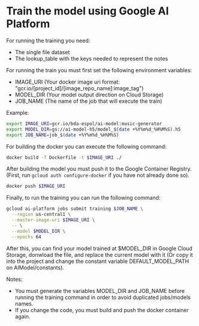 
# Train the model using Google AI Platform

For running the training you need:

* The single file dataset
* The lookup_table with the keys needed to represent the notes

For running the train you must first set the following environment variables:

* IMAGE_URI (Your docker image uri format: "gcr.io/[project_id]/[image_repo_name]:image_tag")
* MODEL_DIR (Your model output direction on Cloud Storage)
* JOB_NAME (The name of the job that will execute the train)

Example:

```bash
export IMAGE_URI=gcr.io/bda-espol/ai-model:music-generator
export MODEL_DIR=gs://ai-model-h5/model_$(date +%Y%m%d_%H%M%S).h5
export JOB_NAME=job_$(date +%Y%m%d_%H%M%S)
```

For building the docker you can execute the following command:

```bash
docker build -f Dockerfile -t $IMAGE_URI ./
```

After building the model you must push it to the Google Container Registry. (First, run `gcloud auth configure-docker` if you have not already done so).

```bash
docker push $IMAGE_URI
```

Finally, to run the training you can run the following command:

```bash
gcloud ai-platform jobs submit training $JOB_NAME \
  --region us-central1 \
  --master-image-uri $IMAGE_URI \
  -- \
  --model $MODEL_DIR \
  --epochs 64
```

After this, you can find your model trained at $MODEL_DIR in Google Cloud Storage, donwload the file, and replace the current model with it (Or copy it into the project and change the constant variable DEFAULT_MODEL_PATH on AIModel/constants).

Notes:

* You must generate the variables MODEL_DIR and JOB_NAME before running the training command in order to avoid duplicated jobs/models names.
* If you change the code, you must build and push the docker container again.
